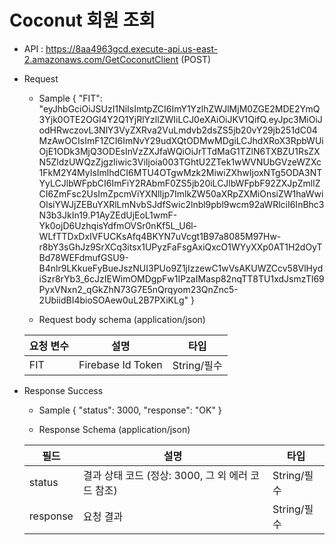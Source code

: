# Coconut 회원 조회


- API : https://8aa4963gcd.execute-api.us-east-2.amazonaws.com/GetCoconutClient (POST)


- Request

  * Sample
  {
      "FIT": "eyJhbGciOiJSUzI1NiIsImtpZCI6ImY1YzlhZWJlMjM0ZGE2MDE2YmQ3Yjk0OTE2OGI4Y2Q1YjRlYzllZWIiLCJ0eXAiOiJKV1QifQ.eyJpc3MiOiJodHRwczovL3NlY3VyZXRva2VuLmdvb2dsZS5jb20vY29jb251dC04MzAwOCIsImF1ZCI6ImNvY29udXQtODMwMDgiLCJhdXRoX3RpbWUiOjE1ODk3MjQ3ODEsInVzZXJfaWQiOiJrTTdMaG1TZlN6TXBZU1RsZXN5ZldzUWQzZjgzIiwic3ViIjoia003TGhtU2ZTek1wWVNUbGVzeWZXc1FkM2Y4MyIsImlhdCI6MTU4OTgwMzk2MiwiZXhwIjoxNTg5ODA3NTYyLCJlbWFpbCI6ImFiY2RAbmF0ZS5jb20iLCJlbWFpbF92ZXJpZmllZCI6ZmFsc2UsImZpcmViYXNlIjp7ImlkZW50aXRpZXMiOnsiZW1haWwiOlsiYWJjZEBuYXRlLmNvbSJdfSwic2lnbl9pbl9wcm92aWRlciI6InBhc3N3b3JkIn19.P1AyZEdUjEoL1wmF-Yk0ojD6UzhqisYdfmOVSr0nKf5L_U6l-WLfTTDxDxIVFUCKsAfq4BKYN7uVcgt1B97a8085M97Hw-r8bY3sGhJz9SrXCq3itsx1UPyzFaFsgAxiQxcO1WYyXXp0AT1H2dOyTBd78WEFdmufGSU9-B4nlr9LKkueFyBueJszNUI3PUo9Z1jIzzewC1wVsAKUWZCcv58VlHydiSzr8rYb3_6cJzIEWimOMDgpFw1IPzaIMasp82nqTT8TU1xdJsmzTl69PyxVNxn2_qGkZhN73G7E5nQrqyom23QnZnc5-2UbiidBI4bioSOAew0uL2B7PXiKLg"
  }
  
  * Request body schema (application/json)
  
  요청 변수 | 설명 | 타입
  ------------ | ------------- | -------------
  FIT | Firebase Id Token | String/필수

- Response Success

  * Sample 
  {
      "status": 3000,
      "response": "OK"
  }
  
  * Response Schema (application/json)

  필드 | 설명 | 타입
  ------------ | ------------- | -------------
  status | 결과 상태 코드 (정상: 3000, 그 외 에러 코드 참조) | String/필수
  response | 요청 결과 | String/필수
 
